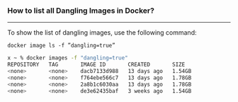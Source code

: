 ### How to list all Dangling Images in Docker?
---

To show the list of dangling images, use the following command:

`docker image ls -f ”dangling=true”`

```bash
x ~ % docker images -f "dangling=true"
REPOSITORY   TAG       IMAGE ID       CREATED       SIZE
<none>       <none>    dacb7133d988   13 days ago   1.54GB
<none>       <none>    f764ebe566c7   13 days ago   1.78GB
<none>       <none>    2a8b1c6030aa   13 days ago   1.78GB
<none>       <none>    de3e62435baf   3 weeks ago   1.54GB
```
